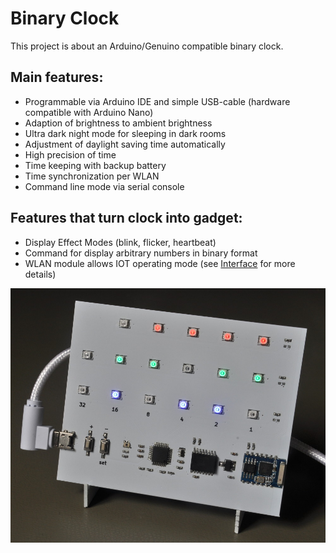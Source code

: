 # Binary Clock
This project is about an Arduino/Genuino compatible binary clock.

## Main features:
 * Programmable via Arduino IDE and simple USB-cable (hardware compatible with Arduino Nano)
 * Adaption of brightness to ambient brightness
 * Ultra dark night mode for sleeping in dark rooms
 * Adjustment of daylight saving time automatically
 * High precision of time
 * Time keeping with backup battery
 * Time synchronization per WLAN
 * Command line mode via serial console

## Features that turn clock into gadget:
 * Display Effect Modes (blink, flicker, heartbeat)
 * Command for display arbitrary numbers in binary format
 * WLAN module allows IOT operating mode (see [Interface](Interface.md) for more details)
 
![picture of binary clock](picture.jpg)
